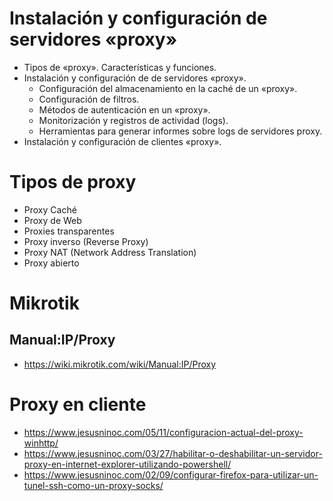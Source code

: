 # Instalación y configuración de servidores «proxy»
- Tipos de «proxy». Características y funciones.
- Instalación y configuración de de servidores «proxy».
  - Configuración del almacenamiento en la caché de un «proxy».
  - Configuración de filtros.
  - Métodos de autenticación en un «proxy».
  - Monitorización y registros de actividad (logs).
  - Herramientas para generar informes sobre logs de servidores proxy.
- Instalación y configuración de clientes «proxy». 

# Tipos de proxy
- Proxy Caché
- Proxy de Web
- Proxies transparentes
- Proxy inverso (Reverse Proxy)
- Proxy NAT (Network Address Translation)
- Proxy abierto

# Mikrotik
## Manual:IP/Proxy
* https://wiki.mikrotik.com/wiki/Manual:IP/Proxy

# Proxy en cliente
* https://www.jesusninoc.com/05/11/configuracion-actual-del-proxy-winhttp/
* https://www.jesusninoc.com/03/27/habilitar-o-deshabilitar-un-servidor-proxy-en-internet-explorer-utilizando-powershell/
* https://www.jesusninoc.com/02/09/configurar-firefox-para-utilizar-un-tunel-ssh-como-un-proxy-socks/
